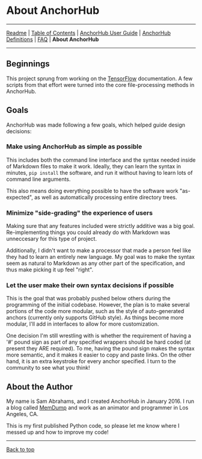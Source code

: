 # About AnchorHub

---

[Readme](README.md#up) | [Table of Contents](CONTENTS.md#up) | [AnchorHub User Guide](GUIDE.md#up) | [AnchorHub Definitions](DEFINITIONS.md#up) | [FAQ](FAQ.md#anchorhub-preemptively-answered-questions) | **About AnchorHub** 

---

## Beginnings

This project sprung from working on the [TensorFlow](https://github.com/tensorflow/tensorflow) documentation. A few scripts from that effort were turned into the core file-processing methods in AnchorHub.

## Goals

AnchorHub was made following a few goals, which helped guide design decisions:

### Make using AnchorHub as simple as possible

This includes both the command line interface and the syntax needed inside of Markdown files to make it work. Ideally, they can learn the syntax in minutes, `pip install` the software, and run it without having to learn lots of command line arguments.

This also means doing everything possible to have the software work "as-expected", as well as automatically processing entire directory trees.

### Minimize "side-grading" the experience of users

Making sure that any features included were strictly additive was a big goal. Re-implementing things you could already do with Markdown was unneccesary for this type of project.

Additionally, I didn't want to make a processor that made a person feel like they had to learn an entirely new language. My goal was to make the syntax seem as natural to Markdown as any other part of the specification, and thus make picking it up feel "right". 

### Let the user make their own syntax decisions if possible

This is the goal that was probably pushed below others during the programming of the initial codebase. However, the plan is to make several portions of the code more modular, such as the style of auto-generated anchors (currently only supports GitHub style). As things become more modular, I'll add in interfaces to allow for more customization.

One decision I'm still wrestling with is whether the requirement of having a '#' pound sign as part of any specified wrappers should be hard coded (at present they ARE required). To me, having the pound sign makes the syntax more semantic, and it makes it easier to copy and paste links. On the other hand, it is an extra keystroke for every anchor specified. I turn to the community to see what you think! 

## About the Author

My name is Sam Abrahams, and I created AnchorHub in January 2016. I run a blog called [MemDump](http://www.memdump.co) and work as an animator and programmer in Los Angeles, CA.

This is my first published Python code, so please let me know where I messed up and how to improve my code!

---

[Back to top](#about-anchorhub)